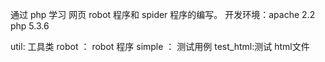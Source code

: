 通过 php 学习 网页 robot 程序和 spider 程序的编写。
开发环境：apache 2.2 php 5.3.6

util: 工具类
robot ： robot 程序
simple ： 测试用例
test_html:测试 html文件

